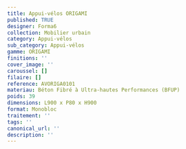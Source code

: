 ```yaml
---
title: Appui-vélos ORIGAMI 
published: TRUE
designer: Forma6
collection: Mobilier urbain
category: Appui-vélos 
sub_category: Appui-vélos 
gamme: ORIGAMI
finitions: ''
cover_image: ''
caroussel: []
filaire: []
reference: AVORIGA0101
materiau: Béton Fibré à Ultra-hautes Performances (BFUP)
poids: 39
dimensions: L900 x P80 x H900
format: Monobloc
traitement: ''
tags: ''
canonical_url: ''
description: ''
---
```

